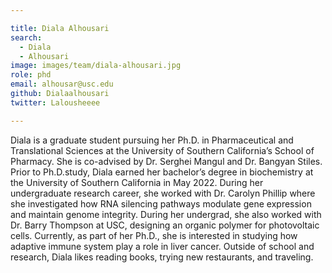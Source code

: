 ```yaml
---

title: Diala Alhousari
search:
  - Diala
  - Alhousari
image: images/team/diala-alhousari.jpg
role: phd
email: alhousar@usc.edu
github: Dialaalhousari
twitter: Lalousheeee

---
```


Diala is a graduate student pursuing her Ph.D. in Pharmaceutical and Translational Sciences at the University of Southern California’s School of Pharmacy. She is co-advised by Dr. Serghei Mangul and Dr. Bangyan Stiles. Prior to Ph.D.study, Diala earned her bachelor’s degree in biochemistry at the University of Southern California in May 2022. During her undergraduate research career, she worked with Dr. Carolyn Phillip where she investigated how RNA silencing pathways modulate gene expression and maintain genome integrity. During her undergrad, she also worked with Dr. Barry Thompson at USC, designing an organic polymer for photovoltaic cells. Currently, as part of her Ph.D., she is interested in studying how adaptive immune system play a role in liver cancer.  Outside of school and research, Diala likes reading books, trying new restaurants, and traveling.
